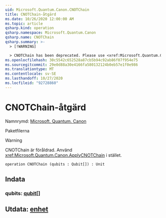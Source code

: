 ```yaml
---
uid: Microsoft.Quantum.Canon.CNOTChain
title: CNOTChain-åtgärd
ms.date: 10/26/2020 12:00:00 AM
ms.topic: article
qsharp.kind: operation
qsharp.namespace: Microsoft.Quantum.Canon
qsharp.name: CNOTChain
qsharp.summary: >-
  > [!WARNING]

  > CNOTChain has been deprecated. Please use <xref:Microsoft.Quantum.Canon.ApplyCNOTChain> instead.
ms.openlocfilehash: 30c5542c652528a87cb5b94c92ab86f07f954e75
ms.sourcegitcommit: 29e0d88a30e4166fa580132124b0eb57e1f0e986
ms.translationtype: MT
ms.contentlocale: sv-SE
ms.lasthandoff: 10/27/2020
ms.locfileid: "92728860"
---
```

# <a name="cnotchain-operation"></a>CNOTChain-åtgärd

Namnrymd: [Microsoft. Quantum. Canon](xref:Microsoft.Quantum.Canon)

Paketfilerna [](https://nuget.org/packages/)


> [!WARNING]
> CNOTChain är föråldrad. Använd <xref:Microsoft.Quantum.Canon.ApplyCNOTChain> i stället.



```qsharp
operation CNOTChain (qubits : Qubit[]) : Unit
```


## <a name="input"></a>Indata

### <a name="qubits--qubit"></a>qubits: [qubit](xref:microsoft.quantum.lang-ref.qubit)[]





## <a name="output--unit"></a>Utdata: [enhet](xref:microsoft.quantum.lang-ref.unit)

